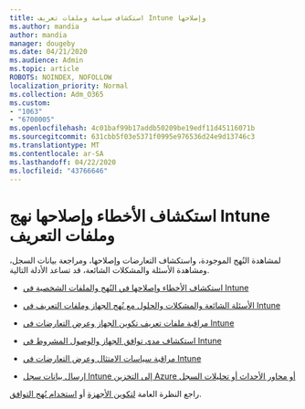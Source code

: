 ```yaml
---
title: استكشاف سياسة وملفات تعريف Intune وإصلاحها
ms.author: mandia
author: mandia
manager: dougeby
ms.date: 04/21/2020
ms.audience: Admin
ms.topic: article
ROBOTS: NOINDEX, NOFOLLOW
localization_priority: Normal
ms.collection: Adm_O365
ms.custom:
- "1063"
- "6700005"
ms.openlocfilehash: 4c01baf99b17addb50209be19edf11d45116071b
ms.sourcegitcommit: 631cbb5f03e5371f0995e976536d24e9d13746c3
ms.translationtype: MT
ms.contentlocale: ar-SA
ms.lasthandoff: 04/22/2020
ms.locfileid: "43766646"
---
```

# <a name="troubleshooting-intune-policy-and-profiles"></a>استكشاف الأخطاء وإصلاحها نهج Intune وملفات التعريف

لمشاهدة النُهج الموجودة، واستكشاف التعارضات وإصلاحها، ومراجعة بيانات السجل، ومشاهدة الأسئلة والمشكلات الشائعة، قد تساعد الأدلة التالية.

- [استكشاف الأخطاء وإصلاحها في النُهج والملفات الشخصية في Intune](https://docs.microsoft.com/intune/troubleshoot-policies-in-microsoft-intune)

- [الأسئلة الشائعة والمشكلات والحلول مع نُهج الجهاز وملفات التعريف في Intune](https://docs.microsoft.com/intune/device-profile-troubleshoot)

- [مراقبة ملفات تعريف تكوين الجهاز وعرض التعارضات في Intune](https://docs.microsoft.com/intune/device-profile-monitor)

- [استكشاف مدى توافق الجهاز والوصول المشروط في Intune](https://docs.microsoft.com/intune/troubleshoot-conditional-access)

- [مراقبة سياسات الامتثال وعرض التعارضات في Intune](https://docs.microsoft.com/intune/compliance-policy-monitor)

- [إرسال بيانات سجل Intune إلى التخزين Azure أو محاور الأحداث أو تحليلات السجل](https://docs.microsoft.com/intune/review-logs-using-azure-monitor)

راجع النظرة العامة [لتكوين الأجهزة](https://docs.microsoft.com/intune/device-profiles) أو [استخدام نُهج التوافق](https://docs.microsoft.com/intune/device-compliance-get-started).